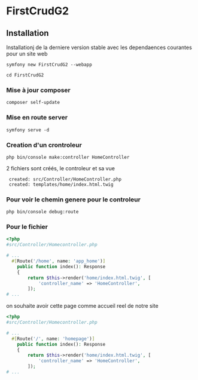 # FirstCrudG2

## Installation 

Installationj de la derniere version stable avec les dependaences courantes pour un site web

    symfony new FirstCrudG2 --webapp

    cd FirstCrudG2

### Mise à jour composer 

    composer self-update

### Mise en route server

    symfony serve -d

### Creation d'un crontroleur

    php bin/console make:controller HomeController

2 fichiers sont créés, le controleur et sa vue

     created: src/Controller/HomeController.php
     created: templates/home/index.html.twig

### Pour voir le chemin  genere pour le controleur

    php bin/console debug:route

### Pour le fichier 

```php
<?php
#src/Controller/Homecontroller.php

# ...
  #[Route('/home', name: 'app_home')]
    public function index(): Response
    {
        return $this->render('home/index.html.twig', [
            'controller_name' => 'HomeController',
        ]);
# ...
```
on souhaite avoir cette page comme accueil reel de notre site

```php
<?php
#src/Controller/Homecontroller.php

# ...
  #[Route('/', name: 'homepage')]
    public function index(): Response
    {
        return $this->render('home/index.html.twig', [
            'controller_name' => 'HomeController',
        ]);
# ...
```


